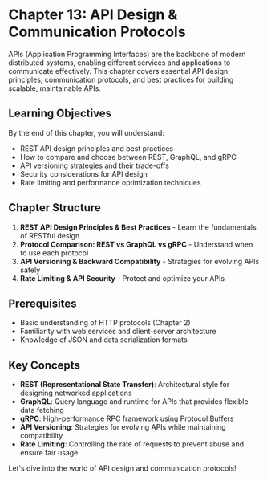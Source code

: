 # Chapter 13: API Design & Communication Protocols

APIs (Application Programming Interfaces) are the backbone of modern distributed systems, enabling different services and applications to communicate effectively. This chapter covers essential API design principles, communication protocols, and best practices for building scalable, maintainable APIs.

## Learning Objectives

By the end of this chapter, you will understand:

- REST API design principles and best practices
- How to compare and choose between REST, GraphQL, and gRPC
- API versioning strategies and their trade-offs
- Security considerations for API design
- Rate limiting and performance optimization techniques

## Chapter Structure

1. **REST API Design Principles & Best Practices** - Learn the fundamentals of RESTful design
2. **Protocol Comparison: REST vs GraphQL vs gRPC** - Understand when to use each protocol
3. **API Versioning & Backward Compatibility** - Strategies for evolving APIs safely
4. **Rate Limiting & API Security** - Protect and optimize your APIs

## Prerequisites

- Basic understanding of HTTP protocols (Chapter 2)
- Familiarity with web services and client-server architecture
- Knowledge of JSON and data serialization formats

## Key Concepts

- **REST (Representational State Transfer)**: Architectural style for designing networked applications
- **GraphQL**: Query language and runtime for APIs that provides flexible data fetching
- **gRPC**: High-performance RPC framework using Protocol Buffers
- **API Versioning**: Strategies for evolving APIs while maintaining compatibility
- **Rate Limiting**: Controlling the rate of requests to prevent abuse and ensure fair usage

Let's dive into the world of API design and communication protocols!